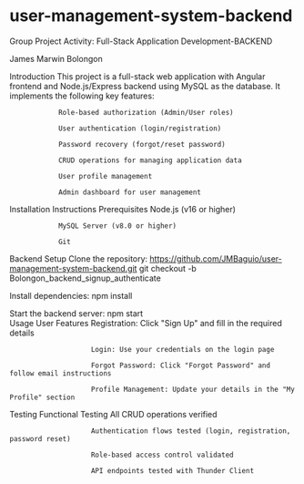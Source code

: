 # user-management-system-backend
Group Project Activity: Full-Stack Application Development-BACKEND



 James Marwin Bolongon 


Introduction
This project is a full-stack web application with Angular frontend and Node.js/Express backend using MySQL as the database. It implements the following key features:

                Role-based authorization (Admin/User roles)

                User authentication (login/registration)

                Password recovery (forgot/reset password)

                CRUD operations for managing application data

                User profile management

                Admin dashboard for user management

Installation Instructions
Prerequisites
                Node.js (v16 or higher)

                MySQL Server (v8.0 or higher)

                Git
Backend Setup
Clone the repository:
                https://github.com/JMBaguio/user-management-system-backend.git
                git checkout -b Bolongon_backend_signup_authenticate


Install dependencies:
                 npm install     



Start the backend server:
                 npm start                 
Usage
User Features
                        Registration: Click "Sign Up" and fill in the required details

                        Login: Use your credentials on the login page

                        Forgot Password: Click "Forgot Password" and follow email instructions

                        Profile Management: Update your details in the "My Profile" section                 

Testing
Functional Testing
                        All CRUD operations verified

                        Authentication flows tested (login, registration, password reset)

                        Role-based access control validated

                        API endpoints tested with Thunder Client
